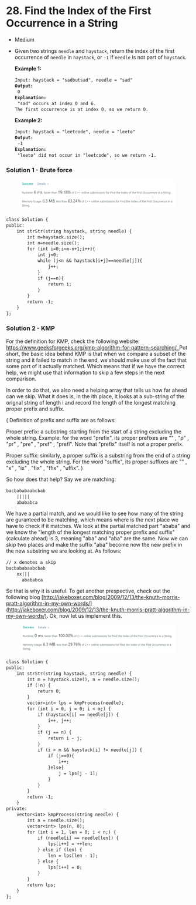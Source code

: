 # 28. Find the Index of the First Occurrence in a String

* Medium
*   Given two strings `needle` and `haystack`, return the index of the first occurrence of `needle` in `haystack`, or `-1` if `needle` is not part of `haystack`.

    &#x20;

    **Example 1:**

    <pre><code>Input: haystack = "sadbutsad", needle = "sad"
    <strong>Output:
    </strong> 0
    <strong>Explanation:
    </strong> "sad" occurs at index 0 and 6.
    The first occurrence is at index 0, so we return 0.</code></pre>

    **Example 2:**

    <pre><code>Input: haystack = "leetcode", needle = "leeto"
    <strong>Output:
    </strong> -1
    <strong>Explanation:
    </strong> "leeto" did not occur in "leetcode", so we return -1.</code></pre>



### Solution 1 - Brute force

<figure><img src="../.gitbook/assets/image (6).png" alt=""><figcaption></figcaption></figure>

```
class Solution {
public:
    int strStr(string haystack, string needle) {
        int m=haystack.size();
        int n=needle.size();
        for (int i=0;i<m-n+1;i++){
            int j=0;
            while (j<n && haystack[i+j]==needle[j]){
                j++;
            }
            if (j==n){
                return i;
            }
        }
        return -1;
    }
};
```



### Solution 2 - KMP

For the definition for KMP, check the following website: [https://www.geeksforgeeks.org/kmp-algorithm-for-pattern-searching/.  ](https://www.geeksforgeeks.org/kmp-algorithm-for-pattern-searching/)Put short, the basic idea behind KMP is that when we compare a subset of the string and it failed to match in the end, we should make use of the fact that some part of it actually matched.  Which means that if we have the correct help, we might use that information to skip a few steps in the next comparison.

In order to do that, we also need a helping array that tells us how far ahead can we skip. What it does is, in the ith place, it looks at a sub-string of the orignal string of length i and record the length of the longest matching proper prefix and suffix.&#x20;

( Definition of prefix and suffix are as follows:

Proper prefix: a substring starting from the start of a string excluding the whole string. Example: for the word "prefix", its proper prefixes are "" , "p" , "pr" , "pre" , "pref" , "prefi". Note that "prefix" itself is not a proper prefix.&#x20;

Proper suffix: similarly, a proper suffix is a substring from the end of a string excluding the whole string. For the word "suffix", its proper suffixes are "" , "x" , "ix" , "fix" , "ffix" , "uffix".  )

So how does that help? Say we are matching:&#x20;

```
bacbababaabcbab
    |||||
    abababca
```

We have a partial match, and we would like to see how many of the string are guranteed to be matching, which means where is the next place we have to check if it matches. We look at the partial matched part "ababa" and we know the "length of the longest matching proper prefix and suffix" (calculate ahead) is 3, meaning "aba" and "aba" are the same. Now we can skip two places and make the suffix "aba" become now the new prefix in the new substring we are looking at. As follows:&#x20;

```
// x denotes a skip
bacbababaabcbab
    xx|||
      abababca
```

So that is why it is useful. To get another prespective, check out the following blog [http://jakeboxer.com/blog/2009/12/13/the-knuth-morris-pratt-algorithm-in-my-own-words/](http://jakeboxer.com/blog/2009/12/13/the-knuth-morris-pratt-algorithm-in-my-own-words/). Ok, now let us implement this.&#x20;

<figure><img src="../.gitbook/assets/image (5).png" alt=""><figcaption></figcaption></figure>

```
class Solution {
public:
    int strStr(string haystack, string needle) {
        int m = haystack.size(), n = needle.size();
        if (!n) {
            return 0;
        }
        vector<int> lps = kmpProcess(needle);
        for (int i = 0, j = 0; i < m;) {
            if (haystack[i] == needle[j]) { 
                i++, j++;
            }
            if (j == n) {
                return i - j;
            }
            if (i < m && haystack[i] != needle[j]) {
                if (j==0){
                    i++;
                }else{
                    j = lps[j - 1];
                }
            }
        }
        return -1;
    }
private:
    vector<int> kmpProcess(string needle) {
        int n = needle.size();
        vector<int> lps(n, 0);
        for (int i = 1, len = 0; i < n;) {
            if (needle[i] == needle[len]) {
                lps[i++] = ++len;
            } else if (len) {
                len = lps[len - 1];
            } else {
                lps[i++] = 0;
            }
        }
        return lps;
    }
};
```
